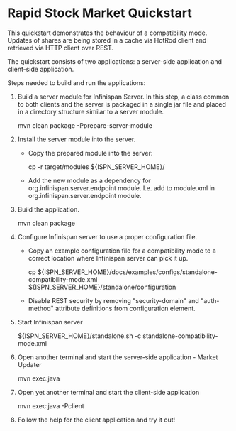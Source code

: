 Rapid Stock Market Quickstart
=============================

This quickstart demonstrates the behaviour of a compatibility mode. Updates of shares are
being stored in a cache via HotRod client and retrieved via HTTP client over REST.

The quickstart consists of two applications: a server-side application and client-side application.

Steps needed to build and run the applications:

1) Build a server module for Infinispan Server. In this step, a class common to both clients
 and the server is packaged in a single jar file and placed in a directory structure similar to
 a server module.

   mvn clean package -Pprepare-server-module

2) Install the server module into the server.

   * Copy the prepared module into the server:

      cp -r target/modules ${ISPN_SERVER_HOME}/

   * Add the new module as a dependency for org.infinispan.server.endpoint module. I.e. add
     <module name="org.infinispan.quickstart.compatibility.common"/> to module.xml in org.infinispan.server.endpoint
     module.

3) Build the application.

   mvn clean package

4) Configure Infinispan server to use a proper configuration file.

   * Copy an example configuration file for a compatibility mode to a correct location where Infinispan server
     can pick it up.

     cp ${ISPN_SERVER_HOME}/docs/examples/configs/standalone-compatibility-mode.xml ${ISPN_SERVER_HOME}/standalone/configuration

   * Disable REST security by removing "security-domain" and "auth-method" attribute definitions
     from <rest-connector> configuration element.

5) Start Infinispan server

   ${ISPN_SERVER_HOME}/standalone.sh -c standalone-compatibility-mode.xml

6) Open another terminal and start the server-side application - Market Updater

   mvn exec:java

7) Open yet another terminal and start the client-side application

   mvn exec:java -Pclient

8) Follow the help for the client application and try it out!